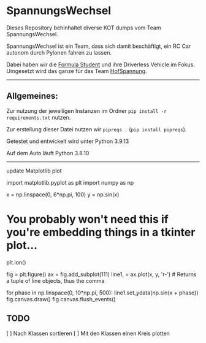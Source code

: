 # SpannungsWechsel

Dieses Repository behinhaltet diverse KOT dumps vom Team SpannungsWechsel.

SpannungsWechsel ist ein Team, dass sich damit beschäftigt, ein RC Car autonom durch Pylonen fahren zu lassen.

Dabei haben wir die [Formula Student](https://www.formulastudent.de/fsg/) und ihre Driverless Vehicle im Fokus. Umgesetzt wird das ganze für das Team [HofSpannung](https://hofspannung.de/).

___

## Allgemeines:

Zur nutzung der jeweiligen Instanzen im Ordner `pip install -r requirements.txt` nutzen.

Zur erstellung dieser Datei nutzen wir `pipreqs .` (`pip install pipreqs`).

Getestet und entwickelt wird unter Python 3.9.13

Auf dem Auto läuft Python 3.8.10


-------------------------------------------

update Matplotlib plot

import matplotlib.pyplot as plt
import numpy as np

x = np.linspace(0, 6*np.pi, 100)
y = np.sin(x)

# You probably won't need this if you're embedding things in a tkinter plot...
plt.ion()

fig = plt.figure()
ax = fig.add_subplot(111)
line1, = ax.plot(x, y, 'r-') # Returns a tuple of line objects, thus the comma

for phase in np.linspace(0, 10*np.pi, 500):
    line1.set_ydata(np.sin(x + phase))
    fig.canvas.draw()
    fig.canvas.flush_events()


## TODO

[ ] Nach Klassen sortieren
[ ] Mit den Klassen einen Kreis plotten